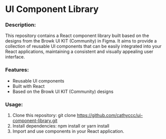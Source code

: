 # UI Component Library

### Description:

This repository contains a React component library built based on the designs from the Browk UI KIT (Community) in Figma. It aims to provide a collection of reusable UI components that can be easily integrated into your React applications, maintaining a consistent and visually appealing user interface.

### Features:

- Reusable UI components
- Built with React
- Based on the Browk UI KIT (Community) designs

### Usage:

1. Clone this repository: git clone https://github.com/cathyccc/ui-component-library.git
2. Install dependencies: npm install or yarn install
3. Import and use components in your React application.


